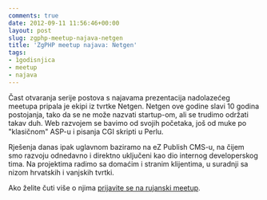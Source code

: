 ```yaml
---
comments: true
date: 2012-09-11 11:56:46+00:00
layout: post
slug: zgphp-meetup-najava-netgen
title: 'ZgPHP meetup najava: Netgen'
tags:
- 1godisnjica
- meetup
- najava
---
```


Čast otvaranja serije postova s najavama prezentacija nadolazećeg meetupa pripala je ekipi iz tvrtke Netgen. Netgen ove godine slavi 10 godina postojanja, tako da se ne može nazvati startup-om, ali se trudimo održati takav duh. Web razvojem se bavimo od svojih početaka, još od muke po "klasičnom" ASP-u i pisanja CGI skripti u Perlu.

Rješenja danas ipak uglavnom baziramo na eZ Publish CMS-u, na čijem smo razvoju odnedavno i direktno uključeni kao dio internog developerskog tima. Na projektima radimo sa domaćim i stranim klijentima, u suradnji sa nizom hrvatskih i vanjskih tvrtki.

Ako želite čuti više o njima [prijavite se na rujanski meetup](http://zgphp.org/2012/09/prva-godisnjica-zgphp-meetupa/).
